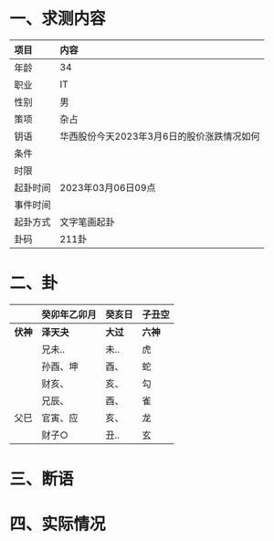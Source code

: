 # 一、求测内容
|项目|内容|
|:-|:-|
|年龄|34|
|职业|IT|
|性别|男|
|策项|杂占|
|钥语|华西股份今天2023年3月6日的股价涨跌情况如何|
|条件||
|时限||
|起卦时间|2023年03月06日09点|
|事件时间||
|起卦方式|文字笔画起卦|
|卦码|211卦|

# 二、卦
||癸卯年乙卯月|癸亥日|子丑空|
|:-|:-|:-|:-|
|**伏神**|**泽天夬**|**大过**|**六神**|
||兄未..|未..|虎|
||孙酉、坤|酉、|蛇|
||财亥、|亥、|勾|
||兄辰、|酉、|雀|
|父巳|官寅、应|亥、|龙|
||财子○|丑..|玄|


# 三、断语

# 四、实际情况